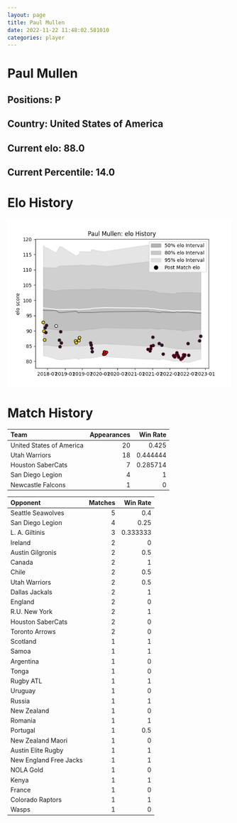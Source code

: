 ```yaml
---  
layout: page  
title: Paul Mullen  
date: 2022-11-22 11:48:02.581010  
categories: player  
---
```

# Paul Mullen

## Positions: P

## Country: United States of America

## Current elo: 88.0

## Current Percentile: 14.0

# Elo History


![elo history](history_PaulMullen.png)
# Match History


| Team                     |   Appearances |   Win Rate |
|:-------------------------|--------------:|-----------:|
| United States of America |            20 |   0.425    |
| Utah Warriors            |            18 |   0.444444 |
| Houston SaberCats        |             7 |   0.285714 |
| San Diego Legion         |             4 |   1        |
| Newcastle Falcons        |             1 |   0        |

| Opponent               |   Matches |   Win Rate |
|:-----------------------|----------:|-----------:|
| Seattle Seawolves      |         5 |   0.4      |
| San Diego Legion       |         4 |   0.25     |
| L. A. Giltinis         |         3 |   0.333333 |
| Ireland                |         2 |   0        |
| Austin Gilgronis       |         2 |   0.5      |
| Canada                 |         2 |   1        |
| Chile                  |         2 |   0.5      |
| Utah Warriors          |         2 |   0.5      |
| Dallas Jackals         |         2 |   1        |
| England                |         2 |   0        |
| R.U. New York          |         2 |   1        |
| Houston SaberCats      |         2 |   0        |
| Toronto Arrows         |         2 |   0        |
| Scotland               |         1 |   1        |
| Samoa                  |         1 |   1        |
| Argentina              |         1 |   0        |
| Tonga                  |         1 |   0        |
| Rugby ATL              |         1 |   1        |
| Uruguay                |         1 |   0        |
| Russia                 |         1 |   1        |
| New Zealand            |         1 |   0        |
| Romania                |         1 |   1        |
| Portugal               |         1 |   0.5      |
| New Zealand Maori      |         1 |   0        |
| Austin Elite Rugby     |         1 |   1        |
| New England Free Jacks |         1 |   1        |
| NOLA Gold              |         1 |   0        |
| Kenya                  |         1 |   1        |
| France                 |         1 |   0        |
| Colorado Raptors       |         1 |   1        |
| Wasps                  |         1 |   0        |